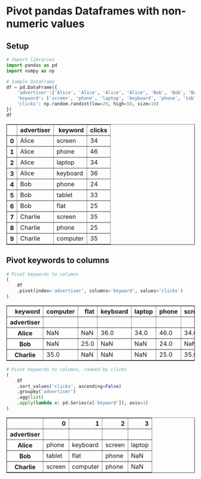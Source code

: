 # Pivot pandas Dataframes with non-numeric values

## Setup

```python
# Import libraries
import pandas as pd
import numpy as np

# Sample DataFrame
df = pd.DataFrame({
    'advertiser':['Alice', 'Alice', 'Alice', 'Alice', 'Bob', 'Bob', 'Bob', 'Charlie', 'Charlie', 'Charlie'],
    'keyword': ['screen', 'phone', 'laptop', 'keyboard', 'phone', 'tablet', 'flat', 'screen', 'phone', 'computer'],
    'clicks': np.random.randint(low=20, high=50, size=10)
})
df
```

<div>

<table border="1" class="dataframe">
  <thead>
    <tr style="text-align: right;">
      <th></th>
      <th>advertiser</th>
      <th>keyword</th>
      <th>clicks</th>
    </tr>
  </thead>
  <tbody>
    <tr>
      <th>0</th>
      <td>Alice</td>
      <td>screen</td>
      <td>34</td>
    </tr>
    <tr>
      <th>1</th>
      <td>Alice</td>
      <td>phone</td>
      <td>46</td>
    </tr>
    <tr>
      <th>2</th>
      <td>Alice</td>
      <td>laptop</td>
      <td>34</td>
    </tr>
    <tr>
      <th>3</th>
      <td>Alice</td>
      <td>keyboard</td>
      <td>36</td>
    </tr>
    <tr>
      <th>4</th>
      <td>Bob</td>
      <td>phone</td>
      <td>24</td>
    </tr>
    <tr>
      <th>5</th>
      <td>Bob</td>
      <td>tablet</td>
      <td>33</td>
    </tr>
    <tr>
      <th>6</th>
      <td>Bob</td>
      <td>flat</td>
      <td>25</td>
    </tr>
    <tr>
      <th>7</th>
      <td>Charlie</td>
      <td>screen</td>
      <td>35</td>
    </tr>
    <tr>
      <th>8</th>
      <td>Charlie</td>
      <td>phone</td>
      <td>25</td>
    </tr>
    <tr>
      <th>9</th>
      <td>Charlie</td>
      <td>computer</td>
      <td>35</td>
    </tr>
  </tbody>
</table>
</div>

## Pivot keywords to columns

```python
# Pivot keywords to columns
(
    df
    .pivot(index='advertiser', columns='keyword', values='clicks')
)
```

<div>

<table border="1" class="dataframe">
  <thead>
    <tr style="text-align: right;">
      <th>keyword</th>
      <th>computer</th>
      <th>flat</th>
      <th>keyboard</th>
      <th>laptop</th>
      <th>phone</th>
      <th>screen</th>
      <th>tablet</th>
    </tr>
    <tr>
      <th>advertiser</th>
      <th></th>
      <th></th>
      <th></th>
      <th></th>
      <th></th>
      <th></th>
      <th></th>
    </tr>
  </thead>
  <tbody>
    <tr>
      <th>Alice</th>
      <td>NaN</td>
      <td>NaN</td>
      <td>36.0</td>
      <td>34.0</td>
      <td>46.0</td>
      <td>34.0</td>
      <td>NaN</td>
    </tr>
    <tr>
      <th>Bob</th>
      <td>NaN</td>
      <td>25.0</td>
      <td>NaN</td>
      <td>NaN</td>
      <td>24.0</td>
      <td>NaN</td>
      <td>33.0</td>
    </tr>
    <tr>
      <th>Charlie</th>
      <td>35.0</td>
      <td>NaN</td>
      <td>NaN</td>
      <td>NaN</td>
      <td>25.0</td>
      <td>35.0</td>
      <td>NaN</td>
    </tr>
  </tbody>
</table>
</div>

```python
# Pivot keywords to columns, ranked by clicks
(
    df
    .sort_values('clicks', ascending=False)
    .groupby('advertiser')
    .agg(list)
    .apply(lambda x: pd.Series(x['keyword']), axis=1)
)
```

<div>

<table border="1" class="dataframe">
  <thead>
    <tr style="text-align: right;">
      <th></th>
      <th>0</th>
      <th>1</th>
      <th>2</th>
      <th>3</th>
    </tr>
    <tr>
      <th>advertiser</th>
      <th></th>
      <th></th>
      <th></th>
      <th></th>
    </tr>
  </thead>
  <tbody>
    <tr>
      <th>Alice</th>
      <td>phone</td>
      <td>keyboard</td>
      <td>screen</td>
      <td>laptop</td>
    </tr>
    <tr>
      <th>Bob</th>
      <td>tablet</td>
      <td>flat</td>
      <td>phone</td>
      <td>NaN</td>
    </tr>
    <tr>
      <th>Charlie</th>
      <td>screen</td>
      <td>computer</td>
      <td>phone</td>
      <td>NaN</td>
    </tr>
  </tbody>
</table>
</div>

